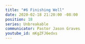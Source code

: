 ```yaml
---
title: "#6 Finishing Well"
date: 2020-02-18 21:20:00 -08:00
position: 18
series: Unbreakable
communicator: Pastor Jason Graves
youtube_id: mKgZFJ6edxs
---
```


